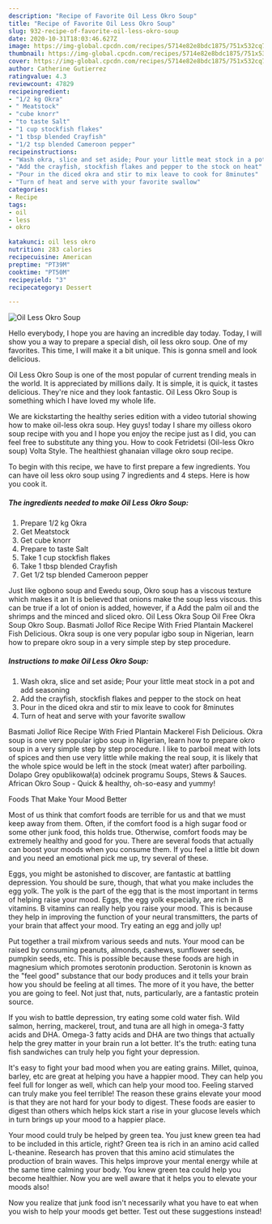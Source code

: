```yaml
---
description: "Recipe of Favorite Oil Less Okro Soup"
title: "Recipe of Favorite Oil Less Okro Soup"
slug: 932-recipe-of-favorite-oil-less-okro-soup
date: 2020-10-31T18:03:46.627Z
image: https://img-global.cpcdn.com/recipes/5714e82e8bdc1875/751x532cq70/oil-less-okro-soup-recipe-main-photo.jpg
thumbnail: https://img-global.cpcdn.com/recipes/5714e82e8bdc1875/751x532cq70/oil-less-okro-soup-recipe-main-photo.jpg
cover: https://img-global.cpcdn.com/recipes/5714e82e8bdc1875/751x532cq70/oil-less-okro-soup-recipe-main-photo.jpg
author: Catherine Gutierrez
ratingvalue: 4.3
reviewcount: 47829
recipeingredient:
- "1/2 kg Okra"
- " Meatstock"
- "cube knorr"
- "to taste Salt"
- "1 cup stockfish flakes"
- "1 tbsp blended Crayfish"
- "1/2 tsp blended Cameroon pepper"
recipeinstructions:
- "Wash okra, slice and set aside; Pour your little meat stock in a pot and add seasoning"
- "Add the crayfish, stockfish flakes and pepper to the stock on heat"
- "Pour in the diced okra and stir to mix leave to cook for 8minutes"
- "Turn of heat and serve with your favorite swallow"
categories:
- Recipe
tags:
- oil
- less
- okro

katakunci: oil less okro 
nutrition: 283 calories
recipecuisine: American
preptime: "PT39M"
cooktime: "PT50M"
recipeyield: "3"
recipecategory: Dessert

---
```



![Oil Less Okro Soup](https://img-global.cpcdn.com/recipes/5714e82e8bdc1875/751x532cq70/oil-less-okro-soup-recipe-main-photo.jpg)

Hello everybody, I hope you are having an incredible day today. Today, I will show you a way to prepare a special dish, oil less okro soup. One of my favorites. This time, I will make it a bit unique. This is gonna smell and look delicious.

Oil Less Okro Soup is one of the most popular of current trending meals in the world. It is appreciated by millions daily. It is simple, it is quick, it tastes delicious. They're nice and they look fantastic. Oil Less Okro Soup is something which I have loved my whole life.

We are kickstarting the healthy series edition with a video tutorial showing how to make oil-less okra soup. Hey guys! today I share my oilless okoro soup recipe with you and I hope you enjoy the recipe just as I did, you can feel free to substitute any thing you. How to cook Fetridetsi (Oil-less Okro soup) Volta Style. The healthiest ghanaian village okro soup recipe.


To begin with this recipe, we have to first prepare a few ingredients. You can have oil less okro soup using 7 ingredients and 4 steps. Here is how you cook it.

<!--inarticleads1-->

##### The ingredients needed to make Oil Less Okro Soup:

1. Prepare 1/2 kg Okra
1. Get  Meatstock
1. Get cube knorr
1. Prepare to taste Salt
1. Take 1 cup stockfish flakes
1. Take 1 tbsp blended Crayfish
1. Get 1/2 tsp blended Cameroon pepper


Just like ogbono soup and Ewedu soup, Okro soup has a viscous texture which makes it an It is believed that onions make the soup less viscous. this can be true if a lot of onion is added, however, if a Add the palm oil and the shrimps and the minced and sliced okro. Oil Less Okra Soup Oil Free Okra Soup Okro Soup. Basmati Jollof Rice Recipe With Fried Plantain Mackerel Fish Delicious. Okra soup is one very popular igbo soup in Nigerian, learn how to prepare okro soup in a very simple step by step procedure. 

<!--inarticleads2-->

##### Instructions to make Oil Less Okro Soup:

1. Wash okra, slice and set aside; Pour your little meat stock in a pot and add seasoning
1. Add the crayfish, stockfish flakes and pepper to the stock on heat
1. Pour in the diced okra and stir to mix leave to cook for 8minutes
1. Turn of heat and serve with your favorite swallow


Basmati Jollof Rice Recipe With Fried Plantain Mackerel Fish Delicious. Okra soup is one very popular igbo soup in Nigerian, learn how to prepare okro soup in a very simple step by step procedure. I like to parboil meat with lots of spices and then use very little while making the real soup, it is likely that the whole spice would be left in the stock (meat water) after parboiling. Dolapo Grey opublikował(a) odcinek programu Soups, Stews &amp; Sauces. African Okro Soup - Quick &amp; healthy, oh-so-easy and yummy! 

Foods That Make Your Mood Better


Most of us think that comfort foods are terrible for us and that we must keep away from them. Often, if the comfort food is a high sugar food or some other junk food, this holds true. Otherwise, comfort foods may be extremely healthy and good for you. There are several foods that actually can boost your moods when you consume them. If you feel a little bit down and you need an emotional pick me up, try several of these.

Eggs, you might be astonished to discover, are fantastic at battling depression. You should be sure, though, that what you make includes the egg yolk. The yolk is the part of the egg that is the most important in terms of helping raise your mood. Eggs, the egg yolk especially, are rich in B vitamins. B vitamins can really help you raise your mood. This is because they help in improving the function of your neural transmitters, the parts of your brain that affect your mood. Try eating an egg and jolly up!

Put together a trail mixfrom various seeds and nuts. Your mood can be raised by consuming peanuts, almonds, cashews, sunflower seeds, pumpkin seeds, etc. This is possible because these foods are high in magnesium which promotes serotonin production. Serotonin is known as the "feel good" substance that our body produces and it tells your brain how you should be feeling at all times. The more of it you have, the better you are going to feel. Not just that, nuts, particularly, are a fantastic protein source.

If you wish to battle depression, try eating some cold water fish. Wild salmon, herring, mackerel, trout, and tuna are all high in omega-3 fatty acids and DHA. Omega-3 fatty acids and DHA are two things that actually help the grey matter in your brain run a lot better. It's the truth: eating tuna fish sandwiches can truly help you fight your depression. 

It's easy to fight your bad mood when you are eating grains. Millet, quinoa, barley, etc are great at helping you have a happier mood. They can help you feel full for longer as well, which can help your mood too. Feeling starved can truly make you feel terrible! The reason these grains elevate your mood is that they are not hard for your body to digest. These foods are easier to digest than others which helps kick start a rise in your glucose levels which in turn brings up your mood to a happier place.

Your mood could truly be helped by green tea. You just knew green tea had to be included in this article, right? Green tea is rich in an amino acid called L-theanine. Research has proven that this amino acid stimulates the production of brain waves. This helps improve your mental energy while at the same time calming your body. You knew green tea could help you become healthier. Now you are well aware that it helps you to elevate your moods also!

Now you realize that junk food isn't necessarily what you have to eat when you wish to help your moods get better. Test out  these suggestions  instead!

